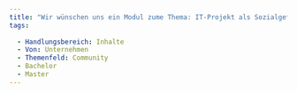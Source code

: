 ```yaml
---
title: "Wir wünschen uns ein Modul zume Thema: IT-Projekt als Sozialgefüge (soziologisch, psychologische Aspekte, Kritikfähigkeit"
tags:
  
  - Handlungsbereich: Inhalte
  - Von: Unternehmen
  - Themenfeld: Community
  - Bachelor
  - Master
---
```


